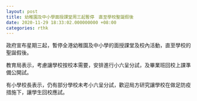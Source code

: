 ```yaml
---
layout: post
title: 幼稚園及中小學面授課堂周三起暫停　直至學校聖誕假後
date: 2020-11-29 18:33:02.000000000 +08:00
categories: rthk
---
```


政府宣布星期三起，暫停全港幼稚園及中小學的面授課堂及校內活動，直至學校的聖誕假後。

教育局表示，考慮讓學校按校本需要，安排進行小六呈分試，及畢業班回校上課準備公開試。

有小學校長表示，仍有部分學校未考小六呈分試，歡迎局方研究讓學校在做足防疫措施下，讓學生回校應試。

